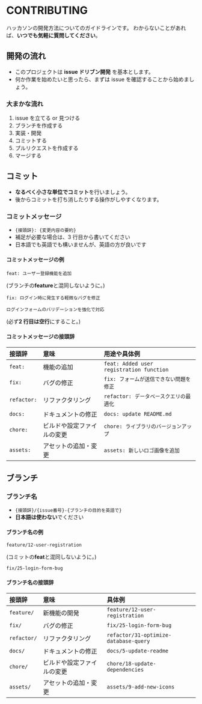 # CONTRIBUTING

ハッカソンの開発方法についてのガイドラインです。
わからないことがあれば、**いつでも気軽に質問してください**。

## 開発の流れ

- このプロジェクトは **issue ドリブン開発** を基本とします。
- 何か作業を始めたいと思ったら、まずは issue を確認することから始めましょう。

### 大まかな流れ

1. issue を立てる or 見つける
2. ブランチを作成する
3. 実装・開発
4. コミットする
5. プルリクエストを作成する
6. マージする

## コミット

- **なるべく小さな単位でコミット**を行いましょう。
- 後からコミットを打ち消したりする操作がしやすくなります。

### コミットメッセージ

- `{接頭辞}: {変更内容の要約}`
- 補足が必要な場合は、3 行目から書いてください
- 日本語でも英語でも構いませんが、英語の方が良いです

#### コミットメッセージの例

```
feat: ユーザー登録機能を追加
```

(ブランチの**feature**と混同しないように。)

```
fix: ログイン時に発生する軽微なバグを修正

ログインフォームのバリデーションを強化で対応
```

(必ず**2 行目は空行**にすること。)

#### コミットメッセージの接頭辞

| 接頭辞      | 意味                       | 用途や具体例                             |
| :---------- | :------------------------- | :--------------------------------------- |
| `feat:`     | 機能の追加                 | `feat: Added user registration function` |
| `fix:`      | バグの修正                 | `fix: フォームが送信できない問題を修正`  |
| `refactor:` | リファクタリング           | `refactor: データベースクエリの最適化`   |
| `docs:`     | ドキュメントの修正         | `docs: update README.md`                 |
| `chore:`    | ビルドや設定ファイルの変更 | `chore: ライブラリのバージョンアップ`    |
| `assets:`   | アセットの追加・変更       | `assets: 新しいロゴ画像を追加`           |

## ブランチ

### ブランチ名

- `{接頭辞}/{issue番号}-{ブランチの目的を英語で}`
- **日本語は使わない**でください

#### ブランチ名の例

```
feature/12-user-registration
```

(コミットの**feat**と混同しないように。)

```
fix/25-login-form-bug
```

#### ブランチ名の接頭辞

| 接頭辞      | 意味                       | 具体例                                |
| :---------- | :------------------------- | :------------------------------------ |
| `feature/`  | 新機能の開発               | `feature/12-user-registration`        |
| `fix/`      | バグの修正                 | `fix/25-login-form-bug`               |
| `refactor/` | リファクタリング           | `refactor/31-optimize-database-query` |
| `docs/`     | ドキュメントの修正         | `docs/5-update-readme`                |
| `chore/`    | ビルドや設定ファイルの変更 | `chore/18-update-dependencies`        |
| `assets/`   | アセットの追加・変更       | `assets/9-add-new-icons`              |
